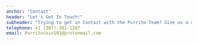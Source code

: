 ```yaml
---
anchor: "Contact"
header: "Let's Get In Touch!"
subheader: "Trying to get in Contact with the Purrito Team? Give us a call or send us an email and we will get back to you as soon as possible!"
telephone: +1 (307)-381-1287
email: Purritocoin101@protonmail.com
---
```

